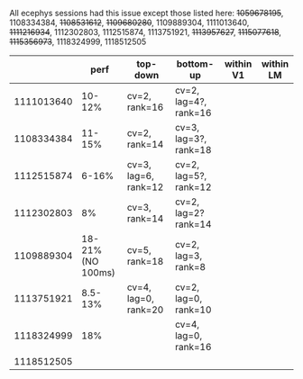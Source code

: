All ecephys sessions had this issue except those listed here: ~~1059678195~~, 1108334384, ~~1108531612~~, ~~1109680280~~, 1109889304, 1111013640, ~~1111216934~~, 1112302803, 1112515874, 1113751921, ~~1113957627~~, ~~1115077618~~, ~~1115356973~~, 1118324999, 1118512505

|            | perf              | top-down             | bottom-up             | within V1 | within LM |
| ---------- | ----------------- | -------------------- | --------------------- | --------- | --------- |
| 1111013640 | 10-12%            | cv=2, rank=16        | cv=2, lag=4?, rank=16 |           |           |
| 1108334384 | 11-15%            | cv=2, rank=14        | cv=3, lag=3?, rank=18 |           |           |
| 1112515874 | 6-16%             | cv=3, lag=6, rank=12 | cv=2, lag=5?, rank=12 |           |           |
| 1112302803 | 8%                | cv=3, rank=14        | cv=2, lag=2? rank=14  |           |           |
| 1109889304 | 18-21% (NO 100ms) | cv=5, rank=18        | cv=2, lag=3, rank=8   |           |           |
| 1113751921 | 8.5-13%           | cv=4, lag=0, rank=20 | cv=2, lag=0, rank=10  |           |           |
| 1118324999 | 18%               |                      | cv=4, lag=0, rank=16  |           |           |
| 1118512505 |                   |                      |                       |           |           |

